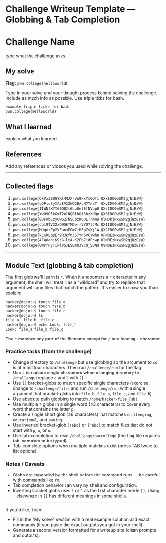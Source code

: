 # Challenge Writeup Template — Globbing & Tab Completion

# Challenge Name
type what the challenge asks

## My solve
**Flag:** `pwn.college{helloworld}`

Type in your solve and your thought process behind solving the challenge. Include as much info as possible. Use triple ticks for bash.

```bash
example triple ticks for bash
pwn.college{helloworld}
```

## What I learned
explain what you learned

## References 
Add any references or videos you used while solving the challenge.

---

## Collected flags
1) `pwn.college{QxVxJZDGYRl4NJX-Vu9FxYcGQTi.QXxIDO0wSM2gjNzEzW}`
2) `pwn.college{sDPtufyXApSV2ZWO2BAvN7TxcT-.QXyIDO0wSM2gjNzEzW}`
3) `pwn.college{IIWNfXYI60Q82l6LoUelEfNVop0.QXzIDO0wSM2gjNzEzW}`
4) `pwn.college{YwO9O5kGmT2uCNQBlbOiShzXdQu.QX0IDO0wSM2gjNzEzW}`
5) `pwn.college{8DFnbLzy0wG27bSCbzR0ULTrmna.0lM3kjNxwSM2gjNzEzW}`
6) `pwn.college{cbi9TV22xD9SETMDe--VY07lJMc.QX1IDO0wSM2gjNzEzW}`
7) `pwn.college{MUgutFp2VFanuFGm7iH5pZyXj1W.QX2IDO0wSM2gjNzEzW}`
8) `pwn.college{kLKRLqzEr9R3kfn3S7Yn5VCYwhn.0FN0EzNxwSM2gjNzEzW}`
9) `pwn.college{4FW0ahjK9cG-ltA-K2Fb7jdPcwp.0lN0EzNxwSM2gjNzEzW}`
10) `pwn.college{QWrrPyTiklVS3ESQmh39cQ_SDNd.0VN0EzNxwSM2gjNzEzW}`

---

## Module Text (globbing & tab completion)
The first glob we'll learn is `*`. When it encounters a `*` character in any argument, the shell will treat it as a "wildcard" and try to replace that argument with any files that match the pattern. It's easier to show you than explain:

```bash
hacker@dojo:~$ touch file_a
hacker@dojo:~$ touch file_b
hacker@dojo:~$ touch file_c
hacker@dojo:~$ ls
file_a  file_b  file_c
hacker@dojo:~$ echo Look: file_*
Look: file_a file_b file_c
```

The `*` matches any part of the filename except for `/` or a leading `.` character.

### Practice tasks (from the challenge)
- Change directory to `/challenge` but use globbing so the argument to `cd` is at most four characters. Then run `/challenge/run` for the flag.
- Use `?` to replace single characters when changing directory to `/challenge` (replace `c` and `l` with `?`).
- Use `[]` bracket-globs to match specific single characters (exercise: change to `/challenge/files` and run `/challenge/run` with a single argument that bracket-globs into `file_b`, `file_a`, `file_s`, and `file_h`).
- Use absolute path globbing to match `/home/hacker/file_[ab]`.
- Use multiple `*` globs in a single word (≤3 characters) to cover every word that contains the letter `p`.
- Create a single short glob (≤6 characters) that matches `challenging`, `educational`, and `pwning`.
- Use inverted bracket-glob `[!abc]` or `[^abc]` to match files that do not start with `p`, `w`, or `n`.
- Use tab-completion to read `/challenge/pwncollege` (the flag file requires tab-complete to be typed).
- Tab-complete options when multiple matches exist (press TAB twice to list options).

### Notes / Caveats
- Globs are expanded by the shell before the command runs — be careful with commands like `rm`.
- Tab completion behavior can vary by shell and configuration.
- Inverting bracket globs uses `!` or `^` as the first character inside `[]`. Using `!` elsewhere in `[]` has different meanings in some shells.

---

If you'd like, I can:
- Fill in the "My solve" section with a real example solution and exact commands (if you paste the exact outputs you got in your shell).
- Generate a second version formatted for a writeup site (clean prompts and outputs).
